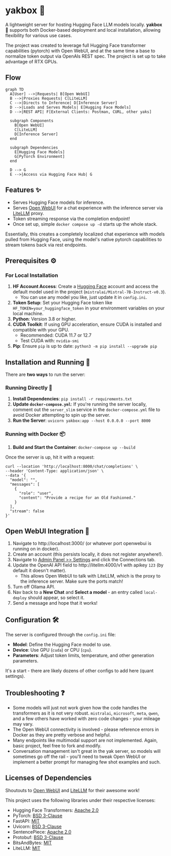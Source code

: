 # yakbox 🐂

A lightweight server for hosting Hugging Face LLM models locally. **yakbox** 🐂 supports both Docker-based deployment and local installation, allowing flexibility for various use cases.

The project was created to leverage full Hugging Face transformer capabilities (pytorch) with Open WebUI, and at the same time a base to normalize token output via OpenAIs REST spec. The project is set up to take advantage of RTX GPUs.

## Flow
```mermaid
graph TD
  A[User] -->|Requests| B[Open WebUI]
  B -->|Proxies Requests| C[LiteLLM]
  C -->|Directs to Inference| D[Inference Server]
  D -->|Loads and Serves Models| E[Hugging Face Models]
  D -->|REST API| F[External Clients: Postman, CURL, other yaks]

  subgraph Components
    B[Open WebUI]
    C[LiteLLM]
    D[Inference Server]
  end

  subgraph Dependencies
    E[Hugging Face Models]
    G[PyTorch Environment]
  end

  D --> G
  E -->|Access via Hugging Face Hub| G

```

## Features ✨

- Serves Hugging Face models for inference.
- Serves [Open WebUI](https://github.com/open-webui/open-webui) for a chat experience with the inference server via [LiteLLM](https://github.com/BerriAI/litellm) proxy.
- Token streaming response via the completion endpoint!
- Once set up, simple `docker compose up -d` starts up the whole stack.

Essentially, this creates a completely localized chat experience with models pulled from Hugging Face, using the model's native pytorch capabilities to stream tokens back via rest endpoints.

## Prerequisites ⚙️

### For Local Installation

1. **HF Account Access**: Create a [Hugging Face](https://huggingface.co/) account and access the default model used in the project (`mistralai/Mistral-7B-Instruct-v0.3`).
   - You can use any model you like, just update it in `config.ini`.
2. **Token Setup**: Set your Hugging Face token like `HF_TOKEN=your_huggingface_token` in your environment variables on your local machine.
3. **Python**: Version 3.8 or higher.
4. **CUDA Toolkit**: If using GPU acceleration, ensure CUDA is installed and compatible with your GPU.
    - Recommended: CUDA 11.7 or 12.7
    - Test CUDA with:
        `nvidia-smi`
5. **Pip**: Ensure `pip` is up to date:
    `python3 -m pip install --upgrade pip`

## Installation and Running 💾

There are **two ways** to run the server:
### Running Directly 🚀
        
1. **Install Dependencies**:
    `pip install -r requirements.txt`
2. **Update `docker-compose.yml`**: If you're running the server locally, comment out the `server_slim` service in the `docker-compose.yml` file to avoid Docker attempting to spin up the server. 
3. **Run the Server**:
    `uvicorn yakbox:app --host 0.0.0.0 --port 8000`
      
### Running with Docker 📦

1. **Build and Start the Container**: `docker-compose up --build`   

Once the server is up, hit it with a request:
```
curl --location 'http://localhost:8000/chat/completions' \
--header 'Content-Type: application/json' \
--data '{
  "model": "",
  "messages": [
    {
      "role": "user",
      "content": "Provide a recipe for an Old Fashioned."
    }
  ],
  "stream": false
}'
```

## Open WebUI Integration 🔗
1. Navigate to http://localhost:3000/ (or whatever port openwebui is running on in docker).
2. Create an account (this persists locally, it does not register anywhere!).
3. Navigate to [Admin Panel >> Settings](http://localhost:3000/admin/settings) and click the Connections tab.
4. Update the OpenAI API field to http://litellm:4000/v1 with apikey `123` (by default it doesn't matter).
   - This allows Open WebUI to talk with LiteLLM, which is the proxy to the inference server. Make sure the ports match!
5. Turn off Ollama API.
6. Nav back to a **New Chat** and **Select a model** - an entry called `local-deploy` should appear, so select it.
7. Send a message and hope that it works!

## Configuration 🛠️

The server is configured through the `config.ini` file:

- **Model**: Define the Hugging Face model to use.
- **Device**: Use GPU (`cuda`) or CPU (`cpu`).
- **Parameters**: Adjust token limits, temperature, and other generation parameters.

It's a start - there are likely dozens of other configs to add here (quant settings).

## Troubleshooting ❓
- Some models will just not work given how the code handles the transformers as it is not very robust. `mistralai`, `microsoft`, `meta`, `qwen`, and a few others have worked with zero code changes - your mileage may vary.
- The Open WebUI connectivity is involved - please reference errors in Docker as they are pretty verbose and helpful.
- Many endpoints like multimodal support are not implemented. Again, basic project, feel free to fork and modify.
- Conversation management isn't great in the yak server, so models will sometimes go off the rail - you'll need to tweak Open WebUI or implement a better prompt for managing few shot examples and such.

## Licenses of Dependencies

Shoutouts to [Open WebUI](https://docs.openwebui.com/) and [LiteLLM](https://docs.litellm.ai/docs/proxy/deploy) for their awesome work!

This project uses the following libraries under their respective licenses:
- Hugging Face Transformers: [Apache 2.0](https://github.com/huggingface/transformers/blob/main/LICENSE)
- PyTorch: [BSD 3-Clause](https://github.com/pytorch/pytorch/blob/master/LICENSE)
- FastAPI: [MIT](https://github.com/tiangolo/fastapi/blob/master/LICENSE)
- Uvicorn: [BSD 3-Clause](https://github.com/encode/uvicorn/blob/master/LICENSE)
- SentencePiece: [Apache 2.0](https://github.com/google/sentencepiece/blob/master/LICENSE)
- Protobuf: [BSD 3-Clause](https://github.com/protocolbuffers/protobuf/blob/main/LICENSE)
- BitsAndBytes: [MIT](https://github.com/TimDettmers/bitsandbytes/blob/main/LICENSE)
- LiteLLM: [MIT](https://github.com/berriai/litellm/blob/main/LICENSE)
